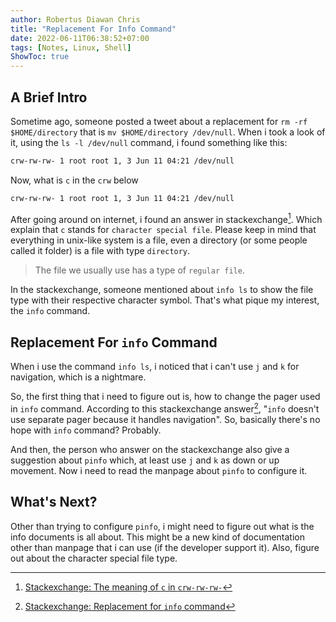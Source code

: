 ```yaml
---
author: Robertus Diawan Chris
title: "Replacement For Info Command"
date: 2022-06-11T06:38:52+07:00
tags: [Notes, Linux, Shell]
ShowToc: true
---
```


## A Brief Intro

Sometime ago, someone posted a tweet about a replacement for
`rm -rf $HOME/directory` that is `mv $HOME/directory /dev/null`. When i took
a look of it, using the `ls -l /dev/null` command, i found something like this:
```sh
crw-rw-rw- 1 root root 1, 3 Jun 11 04:21 /dev/null
```

Now, what is `c` in the `crw` below
```sh
crw-rw-rw- 1 root root 1, 3 Jun 11 04:21 /dev/null
```

After going around on internet, i found an answer in stackexchange[^1]. Which
explain that `c` stands for `character special file`. Please keep in mind that
everything in unix-like system is a file, even a directory (or some people
called it folder) is a file with type `directory`.

> The file we usually use has a type of `regular file`.

In the stackexchange, someone mentioned about `info ls` to show the file type
with their respective character symbol. That's what pique my interest, the
`info` command.

## Replacement For `info` Command

When i use the command `info ls`, i noticed that i can't use `j` and `k` for
navigation, which is a nightmare.

So, the first thing that i need to figure out is, how to change the pager used
in `info` command. According to this stackexchange answer[^2],
"`info` doesn't use separate pager because it handles navigation". So,
basically there's no hope with `info` command? Probably.

And then, the person who answer on the stackexchange also give a suggestion
about `pinfo` which, at least use `j` and `k` as down or up movement. Now i
need to read the manpage about `pinfo` to configure it.

## What's Next?

Other than trying to configure `pinfo`, i might need to figure out what is the
info documents is all about. This might be a new kind of documentation other
than manpage that i can use (if the developer support it). Also, figure out
about the character special file type.

[^1]: [Stackexchange: The meaning of `c` in `crw-rw-rw-`](https://unix.stackexchange.com/a/568573)
[^2]: [Stackexchange: Replacement for `info` command](https://unix.stackexchange.com/a/568573)

